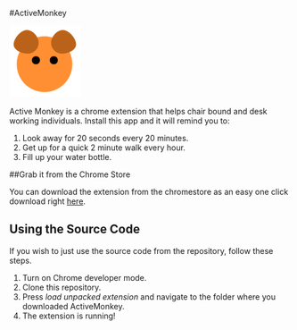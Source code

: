 #ActiveMonkey

![ActiveMonkey logo](logo.png)

Active Monkey is a chrome extension that helps chair bound and desk working individuals.  Install this app and it will remind you to:

1. Look away for 20 seconds every 20 minutes.
2. Get up for a quick 2 minute walk every hour.
3. Fill up your water bottle. 

##Grab it from the Chrome Store

You can download the extension from the chromestore as an easy one click download right [here](https://chrome.google.com/webstore/detail/activemonkey/hpdgiimkdhccgnpdppnbcmkefbkbfboj).

## Using the Source Code

If you wish to just use the source code from the repository, follow these steps.

1. Turn on Chrome developer mode.
2. Clone this repository.
3. Press *load unpacked extension* and navigate to the folder where you downloaded ActiveMonkey.
4. The extension is running!